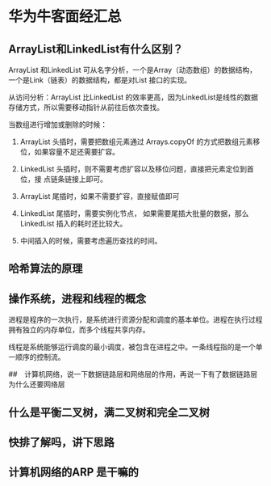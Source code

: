 

# 华为牛客面经汇总


## ArrayList和LinkedList有什么区别？
ArrayList 和LinkedList 可从名字分析，一个是Array（动态数组）的数据结构，一个是Link（链表）的数据结构，都是对List 接口的实现。

从访问分析：ArrayList 比LinkedList 的效率更高，因为LinkedList是线性的数据存储方式，所以需要移动指针从前往后依次查找。

当数组进行增加或删除的时候： 
1. ArrayList 头插时，需要把数组元素通过 Arrays.copyOf 的方式把数组元素移
位，如果容量不足还需要扩容。
2. LinkedList 头插时，则不需要考虑扩容以及移位问题，直接把元素定位到首位，接
点链条链接上即可。

3. ArrayList 尾插时，如果不需要扩容，直接赋值即可
4. LinkedList 尾插时，需要实例化节点， 如果需要尾插大批量的数据，那么LinkedList 插入的耗时还比较大。
5. 中间插入的时候，需要考虑遍历查找的时间。




## 哈希算法的原理




## 操作系统，进程和线程的概念
进程是程序的一次执行，是系统进行资源分配和调度的基本单位。进程在执行过程拥有独立的内存单位，而多个线程共享内存。

线程是系统能够运行调度的最小调度，被包含在进程之中。一条线程指的是一个单一顺序的控制流。


##　计算机网络，说一下数据链路层和网络层的作用，再说一下有了数据链路层为什么还要网络层


## 什么是平衡二叉树，满二叉树和完全二叉树


## 快排了解吗，讲下思路


## 计算机网络的ARP 是干嘛的

